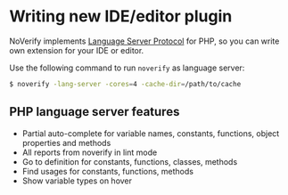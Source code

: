 # Writing new IDE/editor plugin

NoVerify implements [Language Server Protocol](https://langserver.org) for PHP, so you can write own extension for your IDE or editor.

Use the following command to run `noverify` as language server:

```sh
$ noverify -lang-server -cores=4 -cache-dir=/path/to/cache
```

## PHP language server features

- Partial auto-complete for variable names, constants, functions, object properties and methods
- All reports from noverify in lint mode
- Go to definition for constants, functions, classes, methods
- Find usages for constants, functions, methods
- Show variable types on hover
